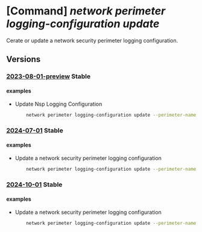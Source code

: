 # [Command] _network perimeter logging-configuration update_

Cerate or update a network security perimeter logging configuration.

## Versions

### [2023-08-01-preview](/Resources/mgmt-plane/L3N1YnNjcmlwdGlvbnMve30vcmVzb3VyY2Vncm91cHMve30vcHJvdmlkZXJzL21pY3Jvc29mdC5uZXR3b3JrL25ldHdvcmtzZWN1cml0eXBlcmltZXRlcnMve30vbG9nZ2luZ2NvbmZpZ3VyYXRpb25zL3t9/2023-08-01-preview.xml) **Stable**

<!-- mgmt-plane /subscriptions/{}/resourcegroups/{}/providers/microsoft.network/networksecurityperimeters/{}/loggingconfigurations/{} 2023-08-01-preview -->

#### examples

- Update Nsp Logging Configuration
    ```bash
        network perimeter logging-configuration update --perimeter-name nsp1 --resource-group rg1 --enabled-log-categories "[NspPublicInboundPerimeterRulesDenied,NspPublicOutboundPerimeterRulesDenied]"
    ```

### [2024-07-01](/Resources/mgmt-plane/L3N1YnNjcmlwdGlvbnMve30vcmVzb3VyY2Vncm91cHMve30vcHJvdmlkZXJzL21pY3Jvc29mdC5uZXR3b3JrL25ldHdvcmtzZWN1cml0eXBlcmltZXRlcnMve30vbG9nZ2luZ2NvbmZpZ3VyYXRpb25zL3t9/2024-07-01.xml) **Stable**

<!-- mgmt-plane /subscriptions/{}/resourcegroups/{}/providers/microsoft.network/networksecurityperimeters/{}/loggingconfigurations/{} 2024-07-01 -->

#### examples

- Update a network security perimeter logging configuration
    ```bash
        network perimeter logging-configuration update --perimeter-name nsp1 --resource-group rg1 --enabled-log-categories "[NspPublicInboundPerimeterRulesDenied,NspPublicOutboundPerimeterRulesDenied]"
    ```

### [2024-10-01](/Resources/mgmt-plane/L3N1YnNjcmlwdGlvbnMve30vcmVzb3VyY2Vncm91cHMve30vcHJvdmlkZXJzL21pY3Jvc29mdC5uZXR3b3JrL25ldHdvcmtzZWN1cml0eXBlcmltZXRlcnMve30vbG9nZ2luZ2NvbmZpZ3VyYXRpb25zL3t9/2024-10-01.xml) **Stable**

<!-- mgmt-plane /subscriptions/{}/resourcegroups/{}/providers/microsoft.network/networksecurityperimeters/{}/loggingconfigurations/{} 2024-10-01 -->

#### examples

- Update a network security perimeter logging configuration
    ```bash
        network perimeter logging-configuration update --perimeter-name nsp1 --resource-group rg1 --enabled-log-categories "[NspPublicInboundPerimeterRulesDenied,NspPublicOutboundPerimeterRulesDenied]"
    ```
